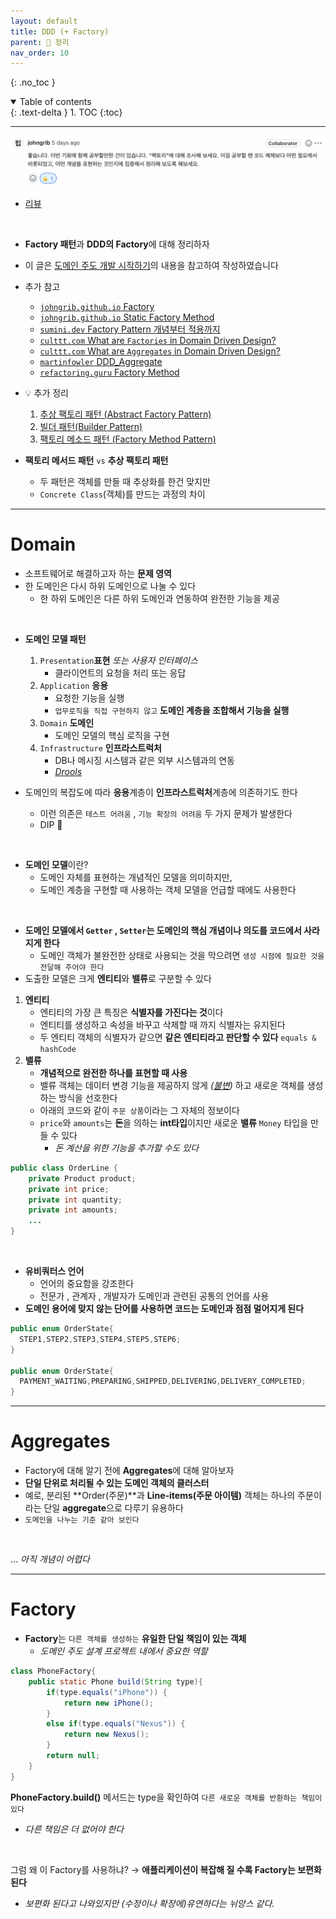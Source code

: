 ```yaml
---
layout: default
title: DDD (+ Factory)
parent: 📕 정리
nav_order: 10
---
```

{: .no_toc }

<details open markdown="block">
  <summary>
    Table of contents
  </summary>
  {: .text-delta }
1. TOC
{:toc}
</details>

---

![](../../assets/images/algorithmTheory/factory/factoryReview.png)
- [리뷰](https://github.com/CodeSoom/spring-week1-assignment-1/pull/115#discussion_r938836197)

<br>

- **Factory 패턴**과 **DDD의 Factory**에 대해 정리하자
- 이 글은 [도메인 주도 개발 시작하기](http://www.yes24.com/Product/Goods/108431347)의 내용을 참고하여 작성하였습니다
- 추가 참고
  - [`johngrib.github.io` Factory](https://johngrib.github.io/wiki/pattern/factory/)
  - [`johngrib.github.io` Static Factory Method](https://johngrib.github.io/wiki/pattern/static-factory-method/)
  - [`sumini.dev` Factory Pattern 개념부터 적용까지](https://sumini.dev/til/014-factory/)
  - [`culttt.com` What are `Factories` in Domain Driven Design?](https://www.culttt.com/2014/12/24/factories-domain-driven-design/)
  - [`culttt.com` What are `Aggregates` in Domain Driven Design?](https://www.culttt.com/2014/12/17/aggregates-domain-driven-design)
  - [`martinfowler` DDD_Aggregate](https://martinfowler.com/bliki/DDD_Aggregate.html)
  - [`refactoring.guru` Factory Method](https://refactoring.guru/design-patterns/factory-method)
  
- 💡 추가 정리
  1. [추상 팩토리 패턴 (Abstract Factory Pattern)](https://jdalma.github.io/docs/designPattern/objectCreationRelated/#abstract-factory-pattern)
  2. [빌더 패턴(Builder Pattern)](https://jdalma.github.io/docs/designPattern/objectCreationRelated/#builder-pattern)
  3. [팩토리 메소드 패턴 (Factory Method Pattern)](https://jdalma.github.io/docs/designPattern/objectCreationRelated/#factory-method-pattern) 
- **팩토리 메서드 패턴** `vs` **추상 팩토리 패턴**
  - 두 패턴은 객체를 만들 때 추상화를 한건 맞지만
  - `Concrete Class`(객체)를 만드는 과정의 차이
  
***

# **Domain**
- 소프트웨어로 해결하고자 하는 **문제 영역**
- 한 도메인은 다시 하위 도메인으로 나눌 수 있다
  - 한 하위 도메인은 다른 하위 도메인과 연동하여 완전한 기능을 제공

<br>



- **도메인 모델 패턴**
  1. `Presentation`**표현** *또는 사용자 인터페이스*
     - 클라이언트의 요청을 처리 또는 응답
  2. `Application` **응용**
     - 요청한 기능을 실행
     - `업무로직을 직접 구현하지 않고` **도메인 계층을 조합해서 기능을 실행**
  3. `Domain` **도메인**
     - 도메인 모델의 핵심 로직을 구현
  4. `Infrastructure` **인프라스트럭처**
     - DB나 메시징 시스템과 같은 외부 시스템과의 연동
     - *[Drools](http://www.opennaru.com/jboss/dynamically-create-rules-using-drools/)*

- 도메인의 복잡도에 따라 **응용**계층이 **인프라스트럭처**계층에 의존하기도 한다
  - 이런 의존은 `테스트 어려움` , `기능 확장의 어려움` 두 가지 문제가 발생한다
  - DIP 🚩

<br>

- **도메인 모델**이란?
  - 도메인 자체를 표현하는 개념적인 모델을 의미하지만,
  - 도메인 계층을 구현할 때 사용하는 객체 모델을 언급할 때에도 사용한다

<br>

- **도메인 모델에서 `Getter` , `Setter`는 도메인의 핵심 개념이나 의도를 코드에서 사라지게 한다**
  - 도메인 객체가 불완전한 상태로 사용되는 것을 막으려면 `생성 시점에 필요한 것을 전달해 주어야 한다`
- 도출한 모델은 크게 **엔티티**와 **밸류**로 구분할 수 있다
1. **엔티티**
   - 엔티티의 가장 큰 특징은 **식별자를 가진다는 것**이다
   - 엔티티를 생성하고 속성을 바꾸고 삭제할 때 까지 식별자는 유지된다
   - 두 엔티티 객체의 식별자가 같으면 **같은 엔티티라고 판단할 수 있다** `equals & hashCode` 
2. **밸류**
   - **개념적으로 완전한 하나를 표현할 때 사용**
   - 밸류 객체는 데이터 변경 기능을 제공하지 않게 *([불변](https://ko.wikipedia.org/wiki/%EB%B6%88%EB%B3%80%EA%B0%9D%EC%B2%B4))* 하고 새로운 객체를 생성하는 방식을 선호한다 
   - 아래의 코드와 같이 `주문 상품`이라는 그 자체의 정보이다
   - `price`와 `amounts`는 **돈**을 의하는 **int타입**이지만 새로운 **밸류** `Money` 타입을 만들 수 있다
     - *돈 계산을 위한 기능을 추가할 수도 있다*

```java
public class OrderLine {
    private Product product;
    private int price;
    private int quantity;
    private int amounts;
    ...
}
```

<br>

- **유비쿼터스 언어**
  - 언어의 중요함을 강조한다
  - 전문가 , 관계자 , 개발자가 도메인과 관련된 공통의 언어를 사용
- **도메인 용어에 맞지 않는 단어를 사용하면 코드는 도메인과 점점 멀어지게 된다**

```java
public enum OrderState{
  STEP1,STEP2,STEP3,STEP4,STEP5,STEP6;
}

public enum OrderState{
  PAYMENT_WAITING,PREPARING,SHIPPED,DELIVERING,DELIVERY_COMPLETED;
}
```

***

# **Aggregates**
- Factory에 대해 알기 전에 **Aggregates**에 대해 알아보자
- **단일 단위로 처리될 수 있는 도메인 객체의 클러스터**
- 예로, 분리된 **Order(주문)**과 **Line-items(주문 아이템)** 객체는 하나의 주문이라는 단일 **aggregate**으로 다루기 유용하다
- `도메인을 나누는 기준 같아 보인다`

<br>

... *아직 개념이 어렵다*

***

# **Factory**
- **Factory**는 `다른 객체를 생성하는` **유일한 단일 책임이 있는 객체**
  - *도메인 주도 설계 프로젝트 내에서 중요한 역할*


```java
class PhoneFactory{
    public static Phone build(String type){
        if(type.equals("iPhone")) {
            return new iPhone();
        }
        else if(type.equals("Nexus")) {
            return new Nexus();
        }
        return null;
    }
}
```

**PhoneFactory.build()** 메서드는 type을 확인하여 `다른 새로운 객체를 반환하는 책임이 있다`

- *다른 책임은 더 없어야 한다*

<br>

그럼 왜 이 Factory를 사용하냐? → **애플리케이션이 복잡해 질 수록 Factory는 보편화 된다**
- *보편화 된다고 나와있지만 (수정이나 확장에)유연하다는 뉘앙스 같다.*

